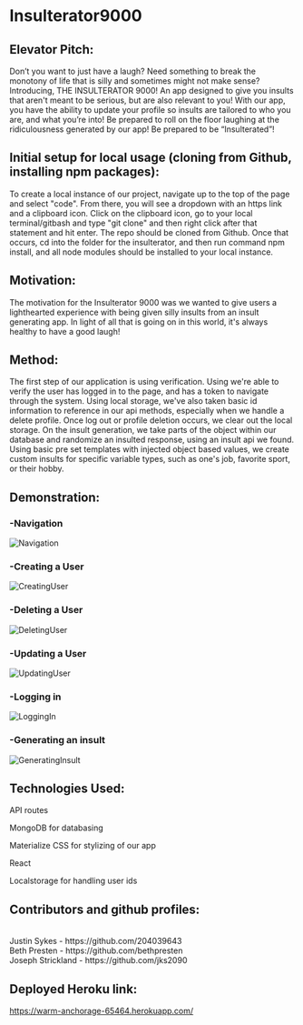 # Insulterator9000

## Elevator Pitch: 

 Don’t you want to just have a laugh? Need something to break the monotony of life that is silly and sometimes might not make sense? Introducing, THE INSULTERATOR 9000! An app designed to give you insults that aren't meant to be serious, but are also relevant to you! With our app, you have the ability to update your profile so insults are tailored to who you are, and what you’re into! Be prepared to roll on the floor laughing at the ridiculousness generated by our app! Be prepared to be “Insulterated”! 

## Initial setup for local usage (cloning from Github, installing npm packages):

To create a local instance of our project, navigate up to the top of the page and select "code". From there, you will see a dropdown with an https link and a clipboard icon. Click on the clipboard icon, go to your local terminal/gitbash and type "git clone" and then right click after that statement and hit enter. The repo should be cloned from Github. Once that occurs, cd into the folder for the insulterator, and then run command npm install, and all node modules should be installed to your local instance. 

## Motivation:

The motivation for the Insulterator 9000 was we wanted to give users a lighthearted experience with being given silly insults from an insult generating app. In light of all that is going on in this world, it's always healthy to have a good laugh!


## Method: 

The first step of our application is using verification. Using we're able to verify the user has logged in to the page, and has a token to navigate through the system. Using local storage, we've also taken basic id information to reference in our api methods, especially when we handle a delete profile. Once log out or profile deletion occurs, we clear out the local storage. On the insult generation, we take parts of the object within our database and randomize an insulted response, using an insult api we found. Using basic pre set templates with injected object based values, we create custom insults for specific variable types, such as one's job, favorite sport, or their hobby. 


## Demonstration:

### -Navigation

![Navigation]()

### -Creating a User

![CreatingUser]()

### -Deleting a User

![DeletingUser]()

### -Updating a User

![UpdatingUser]()

### -Logging in

![LoggingIn]()

### -Generating an insult

![GeneratingInsult]()

## Technologies Used:

API routes

MongoDB for databasing

Materialize CSS for stylizing of our app

React

Localstorage for handling user ids

## Contributors and github profiles:

<br>
Justin Sykes - https://github.com/204039643
<br>
Beth Presten - https://github.com/bethpresten 
<br>
Joseph Strickland - https://github.com/jks2090

## Deployed Heroku link:

https://warm-anchorage-65464.herokuapp.com/
